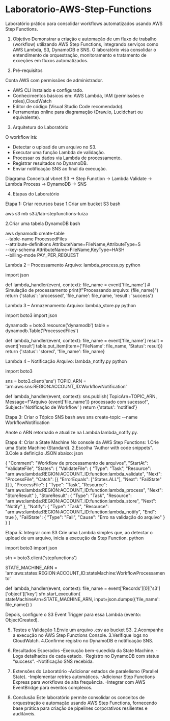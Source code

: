 # Laboratorio-AWS-Step-Functions
Laboratório prático para consolidar workflows automatizados usando AWS Step Functions.


1. Objetivo
Demonstrar a criação e automação de um fluxo de trabalho (workflow) utilizando AWS Step Functions, integrando serviços como AWS Lambda, S3, DynamoDB e SNS.
O laboratório visa consolidar o entendimento de orquestração, monitoramento e tratamento de exceções em fluxos automatizados.

2. Pré-requisitos

Conta AWS com permissões de administrador.
 - AWS CLI instalado e configurado.
 - Conhecimentos básicos em: AWS Lambda, IAM (permissões e roles),CloudWatch
 - Editor de código (Visual Studio Code recomendado).
 - Ferramentas online para diagramação (Draw.io, Lucidchart ou equivalente).

3. Arquitetura do Laboratório

O workflow irá:
 - Detectar o upload de um arquivo no S3.
 - Executar uma função Lambda de validação.
 - Processar os dados via Lambda de processamento.
 - Registrar resultados no DynamoDB.
- Enviar notificação SNS ao final da execução.


Diagrama Conceitual
vbnet
S3 → Step Function → Lambda Validate → Lambda Process → DynamoDB → SNS

4. Etapas do Laboratório

Etapa 1: Criar recursos base
  1.Criar um bucket S3
bash

aws s3 mb s3://lab-stepfunctions-luiza


2.Criar uma tabela DynamoDB
bash

aws dynamodb create-table \
  --table-name ProcessedFiles \
  --attribute-definitions AttributeName=FileName,AttributeType=S \
  --key-schema AttributeName=FileName,KeyType=HASH \
  --billing-mode PAY_PER_REQUEST



Lambda 2 – Processamento
Arquivo: lambda_process.py
python

import json

def lambda_handler(event, context):
    file_name = event['file_name']
    # Simulação de processamento
    print(f"Processando arquivo: {file_name}")
    return {'status': 'processed', 'file_name': file_name, 'result': 'success'}


Lambda 3 – Armazenamento
Arquivo: lambda_store.py
python

import boto3
import json

dynamodb = boto3.resource('dynamodb')
table = dynamodb.Table('ProcessedFiles')

def lambda_handler(event, context):
    file_name = event['file_name']
    result = event['result']
    table.put_item(Item={'FileName': file_name, 'Status': result})
    return {'status': 'stored', 'file_name': file_name}

Lambda 4 – Notificação
Arquivo: lambda_notify.py
python

import boto3

sns = boto3.client('sns')
TOPIC_ARN = 'arn:aws:sns:REGION:ACCOUNT_ID:WorkflowNotification'

def lambda_handler(event, context):
    sns.publish(
        TopicArn=TOPIC_ARN,
        Message=f"Arquivo {event['file_name']} processado com sucesso!",
        Subject='Notificação de Workflow'
    )
    return {'status': 'notified'}

Etapa 3: Criar o Tópico SNS
bash
aws sns create-topic --name WorkflowNotification

Anote o ARN retornado e atualize na Lambda lambda_notify.py.

Etapa 4: Criar a State Machine
No console da AWS Step Functions:
 1.Crie uma State Machine (Standard).
 2.Escolha “Author with code snippets”.
 3.Cole a definição JSON abaixo:
json

{
  "Comment": "Workflow de processamento de arquivos",
  "StartAt": "ValidateFile",
  "States": {
    "ValidateFile": {
      "Type": "Task",
      "Resource": "arn:aws:lambda:REGION:ACCOUNT_ID:function:lambda_validate",
      "Next": "ProcessFile",
      "Catch": [{
        "ErrorEquals": ["States.ALL"],
        "Next": "FailState"
      }]
    },
    "ProcessFile": {
      "Type": "Task",
      "Resource": "arn:aws:lambda:REGION:ACCOUNT_ID:function:lambda_process",
      "Next": "StoreResult"
    },
    "StoreResult": {
      "Type": "Task",
      "Resource": "arn:aws:lambda:REGION:ACCOUNT_ID:function:lambda_store",
      "Next": "Notify"
    },
    "Notify": {
      "Type": "Task",
      "Resource": "arn:aws:lambda:REGION:ACCOUNT_ID:function:lambda_notify",
      "End": true
    },
    "FailState": {
      "Type": "Fail",
      "Cause": "Erro na validação do arquivo"
    }
  }
}

Etapa 5: Integrar com S3
Crie uma Lambda simples que, ao detectar o upload de um arquivo, inicia a execução da Step Function.
python

import boto3
import json

sfn = boto3.client('stepfunctions')

STATE_MACHINE_ARN = 'arn:aws:states:REGION:ACCOUNT_ID:stateMachine:WorkflowProcessamento'

def lambda_handler(event, context):
    file_name = event['Records'][0]['s3']['object']['key']
    sfn.start_execution(
        stateMachineArn=STATE_MACHINE_ARN,
        input=json.dumps({'file_name': file_name})
    )

Depois, configure o S3 Event Trigger para essa Lambda (evento: ObjectCreated).

5. Testes e Validação
  1.Envie um arquivo .csv ao bucket S3.
  2.Acompanhe a execução no AWS Step Functions Console.
  3.Verifique logs no CloudWatch.
  4.Confirme registro no DynamoDB e notificação SNS.

6. Resultados Esperados
  -Execução bem-sucedida da State Machine.
  -Logs detalhados de cada estado.
  -Registro no DynamoDB com status “success”.
  -Notificação SNS recebida.

7. Extensões do Laboratório
  -Adicionar estados de paralelismo (Parallel State).
  -Implementar retries automáticos.
  -Adicionar Step Functions Express para workflows de alta frequência.
  -Integrar com AWS EventBridge para eventos complexos.

8. Conclusão
 Este laboratório permite consolidar os conceitos de orquestração e automação usando AWS Step Functions, 
fornecendo base prática para criação de pipelines corporativos resilientes e auditáveis.

